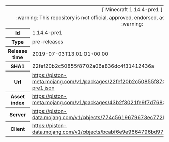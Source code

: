 <html><table>
<tr><td colspan="2" align="center"><img width="0" height="0"><br/>⌈ Minecraft 1.14.4-pre1 ⌋<br/><img width="0" height="0"></td></tr>
<tr><td colspan="2" align="center"><img width="0" height="0"><br/>
:warning: This repository is not official, approved, endorsed, associated or connected with Mojang :warning:
<br/><img width="0" height="0"></td></tr>
<tr><th>Id</th><td>1.14.4-pre1</td></tr>
<tr><th>Type</th><td>pre-releases</td></tr>
<tr><th>Release time</th><td>2019-07-03T13:01:01+00:00</td></tr>
<tr><th>SHA1</th><td>22fef20b2c50855f8702a06a836dc4f31412436a</td></tr>
<tr><th>Url</th><td><a href="https://piston-meta.mojang.com/v1/packages/22fef20b2c50855f8702a06a836dc4f31412436a/1.14.4-pre1.json">https://piston-meta.mojang.com/v1/packages/22fef20b2c50855f8702a06a836dc4f31412436a/1.14.4-pre1.json</a></td></tr>
<tr><th>Asset index</th><td><a href="https://piston-meta.mojang.com/v1/packages/43b2f3021fe9f7d768378de95538e22da3ee8301/1.14.json">https://piston-meta.mojang.com/v1/packages/43b2f3021fe9f7d768378de95538e22da3ee8301/1.14.json</a></td></tr>
<tr><th>Server</th><td><a href="https://piston-data.mojang.com/v1/objects/774c5619679673ec772b0f01f363d0145a9d6b51/server.jar">https://piston-data.mojang.com/v1/objects/774c5619679673ec772b0f01f363d0145a9d6b51/server.jar</a></td></tr>
<tr><th>Client</th><td><a href="https://piston-data.mojang.com/v1/objects/bcabf6e9e9664796bd97e01c54d1dbf27aa47c39/client.jar">https://piston-data.mojang.com/v1/objects/bcabf6e9e9664796bd97e01c54d1dbf27aa47c39/client.jar</a></td></tr>
</table></html>